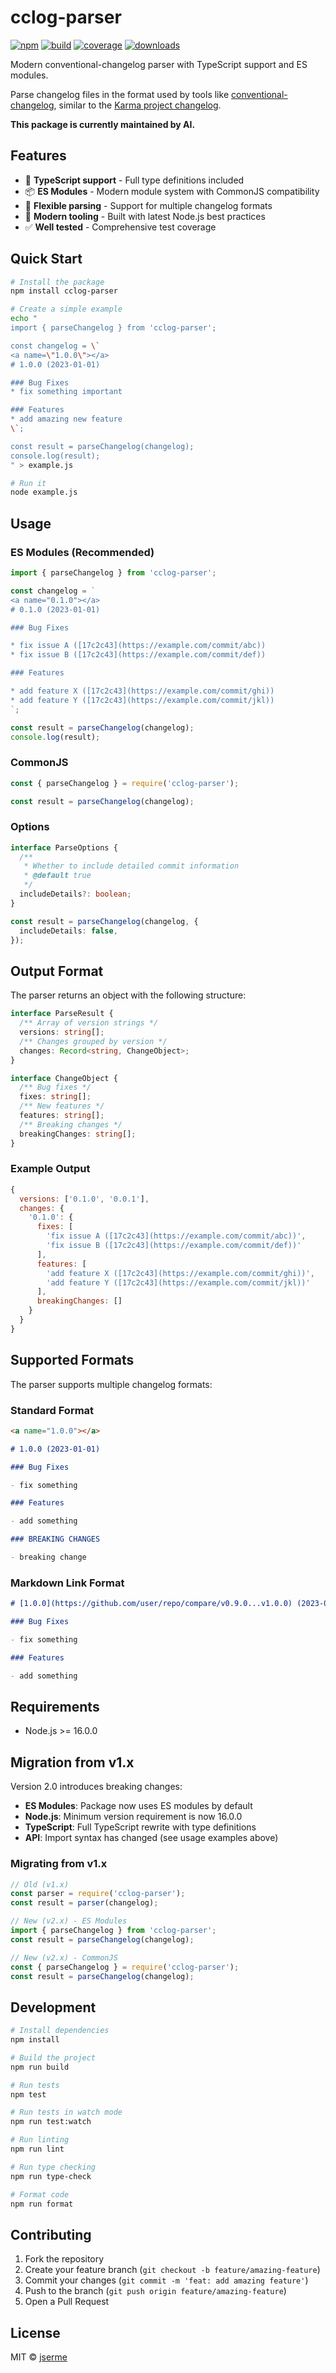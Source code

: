 # cclog-parser

[![npm][npm-img]][npm-url] [![build][build-img]][build-url] [![coverage][coverage-img]][coverage-url] [![downloads][downloads-img]][npm-url]

Modern conventional-changelog parser with TypeScript support and ES modules.

Parse changelog files in the format used by tools like [conventional-changelog](https://github.com/conventional-changelog/conventional-changelog), similar to the [Karma project changelog](https://github.com/karma-runner/karma/blob/master/CHANGELOG.md).

**This package is currently maintained by AI.**

## Features

- 🎯 **TypeScript support** - Full type definitions included
- 📦 **ES Modules** - Modern module system with CommonJS compatibility
- 🔧 **Flexible parsing** - Support for multiple changelog formats
- 🚀 **Modern tooling** - Built with latest Node.js best practices
- ✅ **Well tested** - Comprehensive test coverage

## Quick Start

```bash
# Install the package
npm install cclog-parser

# Create a simple example
echo "
import { parseChangelog } from 'cclog-parser';

const changelog = \`
<a name=\"1.0.0\"></a>
# 1.0.0 (2023-01-01)

### Bug Fixes
* fix something important

### Features
* add amazing new feature
\`;

const result = parseChangelog(changelog);
console.log(result);
" > example.js

# Run it
node example.js
```

## Usage

### ES Modules (Recommended)

```typescript
import { parseChangelog } from 'cclog-parser';

const changelog = `
<a name="0.1.0"></a>
# 0.1.0 (2023-01-01)

### Bug Fixes

* fix issue A ([17c2c43](https://example.com/commit/abc))
* fix issue B ([17c2c43](https://example.com/commit/def))

### Features

* add feature X ([17c2c43](https://example.com/commit/ghi))
* add feature Y ([17c2c43](https://example.com/commit/jkl))
`;

const result = parseChangelog(changelog);
console.log(result);
```

### CommonJS

```javascript
const { parseChangelog } = require('cclog-parser');

const result = parseChangelog(changelog);
```

### Options

```typescript
interface ParseOptions {
  /**
   * Whether to include detailed commit information
   * @default true
   */
  includeDetails?: boolean;
}

const result = parseChangelog(changelog, {
  includeDetails: false,
});
```

## Output Format

The parser returns an object with the following structure:

```typescript
interface ParseResult {
  /** Array of version strings */
  versions: string[];
  /** Changes grouped by version */
  changes: Record<string, ChangeObject>;
}

interface ChangeObject {
  /** Bug fixes */
  fixes: string[];
  /** New features */
  features: string[];
  /** Breaking changes */
  breakingChanges: string[];
}
```

### Example Output

```javascript
{
  versions: ['0.1.0', '0.0.1'],
  changes: {
    '0.1.0': {
      fixes: [
        'fix issue A ([17c2c43](https://example.com/commit/abc))',
        'fix issue B ([17c2c43](https://example.com/commit/def))'
      ],
      features: [
        'add feature X ([17c2c43](https://example.com/commit/ghi))',
        'add feature Y ([17c2c43](https://example.com/commit/jkl))'
      ],
      breakingChanges: []
    }
  }
}
```

## Supported Formats

The parser supports multiple changelog formats:

### Standard Format

```markdown
<a name="1.0.0"></a>

# 1.0.0 (2023-01-01)

### Bug Fixes

- fix something

### Features

- add something

### BREAKING CHANGES

- breaking change
```

### Markdown Link Format

```markdown
# [1.0.0](https://github.com/user/repo/compare/v0.9.0...v1.0.0) (2023-01-01)

### Bug Fixes

- fix something

### Features

- add something
```

## Requirements

- Node.js >= 16.0.0

## Migration from v1.x

Version 2.0 introduces breaking changes:

- **ES Modules**: Package now uses ES modules by default
- **Node.js**: Minimum version requirement is now 16.0.0
- **TypeScript**: Full TypeScript rewrite with type definitions
- **API**: Import syntax has changed (see usage examples above)

### Migrating from v1.x

```javascript
// Old (v1.x)
const parser = require('cclog-parser');
const result = parser(changelog);

// New (v2.x) - ES Modules
import { parseChangelog } from 'cclog-parser';
const result = parseChangelog(changelog);

// New (v2.x) - CommonJS
const { parseChangelog } = require('cclog-parser');
const result = parseChangelog(changelog);
```

## Development

```bash
# Install dependencies
npm install

# Build the project
npm run build

# Run tests
npm test

# Run tests in watch mode
npm run test:watch

# Run linting
npm run lint

# Run type checking
npm run type-check

# Format code
npm run format
```

## Contributing

1. Fork the repository
2. Create your feature branch (`git checkout -b feature/amazing-feature`)
3. Commit your changes (`git commit -m 'feat: add amazing feature'`)
4. Push to the branch (`git push origin feature/amazing-feature`)
5. Open a Pull Request

## License

MIT © [jserme](http://jser.me/)

[npm-img]: https://img.shields.io/npm/v/cclog-parser
[npm-url]: https://npmjs.com/package/cclog-parser
[build-img]: https://github.com/jserme/cclog-parser/workflows/CI/badge.svg
[build-url]: https://github.com/jserme/cclog-parser/actions
[coverage-img]: https://codecov.io/gh/jserme/cclog-parser/branch/master/graph/badge.svg
[coverage-url]: https://codecov.io/gh/jserme/cclog-parser
[downloads-img]: https://img.shields.io/npm/dm/cclog-parser.svg
